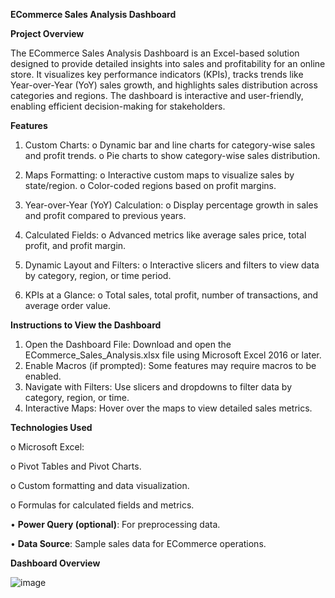 **ECommerce Sales Analysis Dashboard**

**Project Overview**

The ECommerce Sales Analysis Dashboard is an Excel-based solution designed to provide detailed insights into sales and profitability for an online store. It visualizes key performance indicators (KPIs), tracks trends like Year-over-Year (YoY) sales growth, and highlights sales distribution across categories and regions. The dashboard is interactive and user-friendly, enabling efficient decision-making for stakeholders.

**Features**

1.	Custom Charts:
o	Dynamic bar and line charts for category-wise sales and profit trends.
o	Pie charts to show category-wise sales distribution.

2.	Maps Formatting:
o	Interactive custom maps to visualize sales by state/region.
o	Color-coded regions based on profit margins.

3.	Year-over-Year (YoY) Calculation:
o	Display percentage growth in sales and profit compared to previous years.

4.	Calculated Fields:
o	Advanced metrics like average sales price, total profit, and profit margin.

6.	Dynamic Layout and Filters:
o	Interactive slicers and filters to view data by category, region, or time period.

7.	KPIs at a Glance:
o	Total sales, total profit, number of transactions, and average order value.

**Instructions to View the Dashboard**

1.	Open the Dashboard File: Download and open the ECommerce_Sales_Analysis.xlsx file using Microsoft Excel 2016 or later.
2.	Enable Macros (if prompted): Some features may require macros to be enabled.
3.	Navigate with Filters: Use slicers and dropdowns to filter data by category, region, or time.
4.	Interactive Maps: Hover over the maps to view detailed sales metrics.
   
**Technologies Used**

o	Microsoft Excel:

o	Pivot Tables and Pivot Charts.

o	Custom formatting and data visualization.

o	Formulas for calculated fields and metrics.

•	**Power Query (optional)**: For preprocessing data.

•	**Data Source**: Sample sales data for ECommerce operations.

**Dashboard Overview**

![image](https://github.com/user-attachments/assets/6ea754f6-5e7d-4c4a-bc0e-e2c86fbbb4c4)


